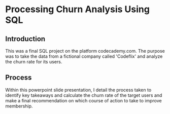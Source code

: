 # Processing Churn Analysis Using SQL

## **Introduction**
This was a final SQL project on the platform codecademy.com. The purpose was to take the data from a fictional company called 'Codeflix' and analyze the churn rate for its users.

## **Process**
Within this powerpoint slide presentation, I detail the process taken to identify key takeaways and calculate the churn rate of the target users and make a final recommendation on which course of action to take to improve membership.

